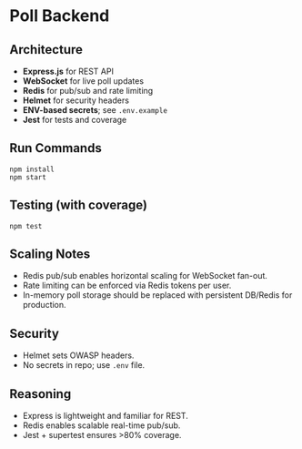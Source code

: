 # Poll Backend

## Architecture
- **Express.js** for REST API
- **WebSocket** for live poll updates
- **Redis** for pub/sub and rate limiting
- **Helmet** for security headers
- **ENV-based secrets**; see `.env.example`
- **Jest** for tests and coverage

## Run Commands
```
npm install
npm start
```

## Testing (with coverage)
```
npm test
```

## Scaling Notes
- Redis pub/sub enables horizontal scaling for WebSocket fan-out.
- Rate limiting can be enforced via Redis tokens per user.
- In-memory poll storage should be replaced with persistent DB/Redis for production.

## Security
- Helmet sets OWASP headers.
- No secrets in repo; use `.env` file.

## Reasoning
- Express is lightweight and familiar for REST.
- Redis enables scalable real-time pub/sub.
- Jest + supertest ensures >80% coverage.
